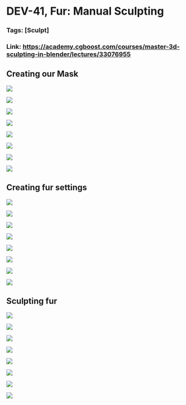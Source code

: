 # DEV-41, Fur: Manual Sculpting
### Tags: [Sculpt]
### Link: https://academy.cgboost.com/courses/master-3d-sculpting-in-blender/lectures/33076955

## Creating our Mask

![](../images/DEV-41/DEV-41-A1.png)

![](../images/DEV-41/DEV-41-A2.png)

![](../images/DEV-41/DEV-41-A3.png)

![](../images/DEV-41/DEV-41-A4.png)

![](../images/DEV-41/DEV-41-A5.png)

![](../images/DEV-41/DEV-41-A6.png)

![](../images/DEV-41/DEV-41-A7.png)

![](../images/DEV-41/DEV-41-A8.png)


## Creating fur settings

![](../images/DEV-41/DEV-41-B1.png)

![](../images/DEV-41/DEV-41-B2.png)

![](../images/DEV-41/DEV-41-B3.png)

![](../images/DEV-41/DEV-41-B4.png)

![](../images/DEV-41/DEV-41-B5.png)

![](../images/DEV-41/DEV-41-B6.png)

![](../images/DEV-41/DEV-41-B7.png)

![](../images/DEV-41/DEV-41-B8.png)

## Sculpting fur

![](../images/DEV-41/DEV-41-C1.png)

![](../images/DEV-41/DEV-41-C2.png)

![](../images/DEV-41/DEV-41-C3.png)

![](../images/DEV-41/DEV-41-C4.png)

![](../images/DEV-41/DEV-41-C5.png)

![](../images/DEV-41/DEV-41-C6.png)

![](../images/DEV-41/DEV-41-C7.png)

![](../images/DEV-41/DEV-41-C8.png)
